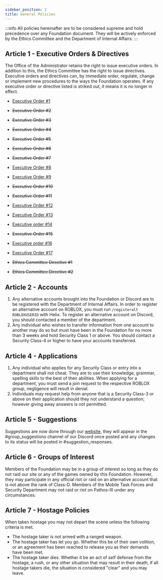 ```yaml
---
sidebar_position: 2
title: General Policies
---
```


:::info
All policies hereinafter are to be considered supreme and hold precedence over any Foundation document. They will be actively enforced by the Ethics Committee and the Department of Internal Affairs.
:::

## Article 1 - Executive Orders & Directives
The Office of the Administrator retains the right to issue executive orders. In addition to this, the Ethics Committee has the right to issue directives. Executive orders and directives can, by immediate order, regulate, change or implement new procedures to the ways the Foundation operates. If any executive order or directive listed is striked out, it means it is no longer in effect.

- [Executive Order #1](https://docs.google.com/document/d/1pJ3Hr8rENBy_MuX5ZfwBA2Ov4kroL_iQ7zhArOY2LEI)
- <del>Executive Order #2</del>
- <del>Executive Order #3</del>
- <del>Executive Order #4</del>
- <del>Executive Order #5</del>
- <del>Executive Order #6</del>
- <del>Executive Order #7</del>
- [Executive Order #8](https://docs.google.com/document/d/14sTwvfw_mHmJiql1cJawMefsyqncf7PDgy_bibeOLlA)
- [Executive Order #9](https://docs.google.com/document/d/1tDE1EQJm4Kda0voFjb_GvWf_zz_MOt8nPU7KyA7HXGs)
- <del>Executive Order #10</del>
- <del>Executive Order #11</del>
- [Executive Order #12](https://docs.google.com/document/d/1YzjvZgQXCy4-EBhzZzmUiFclJJCdXx4c8dM3EZ5C_2Q)
- [Executive Order #13](https://docs.google.com/document/d/1hikO22Ws9WWz17gAibsu6ICee1GcISj2464VwIzrglQ)
- [Executive order #14](https://docs.google.com/document/d/1jEInnIHOpehCOe54jfbCRWV0cNprEMr4SBmQKrkRW0Y)
- <del>Executive Order #15</del>
- [Executive order #16](https://docs.google.com/document/d/1b7V14h_D_1hs-PCA-9Qxxz_ADgkYr8p84_li3RlRCC8)
- [Executive Order #17](https://docs.google.com/document/d/1RnS9JZr986GKvsZPQ2fh4fZPASDwgns1tA4p7ndbIzs)

- <del>Ethics Committee Directive #1</del>
- <del>Ethics Committee Directive #2</del>

## Article 2 - Accounts
 1. Any alternative accounts brought into the Foundation or Discord are to be registered with the Department of Internal Affairs. In order to register an alternative account on ROBLOX, you must run ``/registeralt ROBLOXUSERID`` with Helix. To register an alternative account on Discord, you should contacted a member of the department.
 2. Any individual who wishes to transfer information from one account to another may do so but must have been in the Foundation for no more than 3 weeks and hold Security Class 1 or above. You should contact a Security Class-4 or higher to have your accounts transferred.

## Article 4 - Applications
 1. Any individual who applies for any Security Class or entry into a department shall not cheat. They are to use their knowledge, grammar, spelling skills to the best of their abilities. When applying for a department, you must send a join request to the respective ROBLOX group, negligence will result in denial.
 2. Individuals may request help from anyone that is a Security Class-3 or above on their application should they not understand a question; however giving away answers is not permitted.

## Article 5 - Suggestions
Suggestions are now done through our [website](nolt.scpf.io), they will appear in the #group_suggestions channel of our Discord once posted and any changes to its status will be posted in #suggestion_responses.

## Article 6 - Groups of Interest
Members of the Foundation may be in a group of interest so long as they do not raid our site or any of the games owned by this Foundation. However, they may participate in any official riot or raid on an alternative account that is not above the rank of Class-D. Members of the Mobile Task Forces and Security Department may not raid or riot on Pathos-III under any circumstances.

## Article 7 - Hostage Policies
When taken hostage you may not depart the scene unless the following criteria is met.
- The hostage taker is not armed with a ranged weapon.
- The hostage taker has let you go. Whether this be of their own volition, or an agreement has been reached to release you as their demands have been met.
- The hostage taker dies. Whether it be an act of self defense from the hostage, a rush, or any other situation that may result in their death, if all hostage takers die, the situation is considered "clear" and you may leave.